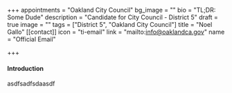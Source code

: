 +++
appointments = "Oakland City Council"
bg_image = ""
bio = "TL;DR: Some Dude"
description = "Candidate for City Council - District 5"
draft = true
image = ""
tags = ["District 5", "Oakland City Council"]
title = "Noel Gallo"
[[contact]]
icon = "ti-email"
link = "mailto:info@oaklandca.gov"
name = "Official Email"

+++
#### Introduction

asdfsadfsdaasdf